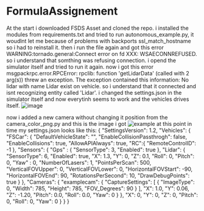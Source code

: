 # FormulaAssignement
At the start i downloaded FSDS Asset and cloned the repo.
i installed the modules from requirements.txt and tried to run autonomous_example.py, it woudlnt let me because of problems with backports ssl_match_hostname so i had to reinstall it.
then i run the file again and got this error WARNING:tornado.general:Connect error on fd XXX: WSAECONNREFUSED. so i understand that somthing was refusing connection. i opend the simulator itself and tried to run it again.
now i got this error msgpackrpc.error.RPCError: rpclib: function 'getLidarData' (called with 2 arg(s)) threw an exception. The exception contained this information: No lidar with name Lidar exist on vehicle. so i understand that it connected and isnt recognizing entity called 'Lidar'. i changed the settings.json in the simulator itself and now everytinh seems to work and the vehicles drives itself.
![image](https://github.com/user-attachments/assets/a198c87c-75ae-43b7-b32a-4dc542351bbf)

now i added a new camera without changing it position from the camera_color_png.py and this is the image i got
![example](https://github.com/user-attachments/assets/8ca7f901-906f-4b0b-9cf1-5bf5a00eb9b8)
at this point in time my settings.json looks like this:
{
  "SettingsVersion": 1.2,
  "Vehicles": {
    "FSCar": {
      "DefaultVehicleState": "",
      "EnableCollisionPassthrogh": false,
      "EnableCollisions": true,
      "AllowAPIAlways": true,
      "RC":{
          "RemoteControlID": -1
      },
      "Sensors": {
        "Gps" : {
          "SensorType": 3,
          "Enabled": true
        },
        "Lidar": {
          "SensorType": 6,
          "Enabled": true,
          "X": 1.3, "Y": 0, "Z": 0.1,
          "Roll": 0, "Pitch": 0, "Yaw" : 0,
          "NumberOfLasers": 1,
          "PointsPerScan": 500,
          "VerticalFOVUpper": 0,
          "VerticalFOVLower": 0,
          "HorizontalFOVStart": -90,
          "HorizontalFOVEnd": 90,
          "RotationsPerSecond": 10,
          "DrawDebugPoints": true
        }
      },
      "Cameras": {
        "examplecam": {
    "CaptureSettings": [
    {
        "ImageType": 0,
        "Width": 785,
        "Height": 785,
        "FOV_Degrees": 90
    }
    ],
    "X": 1.0,
    "Y": 0.06,
    "Z": -1.20,
    "Pitch": 0.0,
    "Roll": 0.0,
    "Yaw": 0
}
      },
      "X": 0, "Y": 0, "Z": 0,
      "Pitch": 0, "Roll": 0, "Yaw": 0
    }
  }
}
